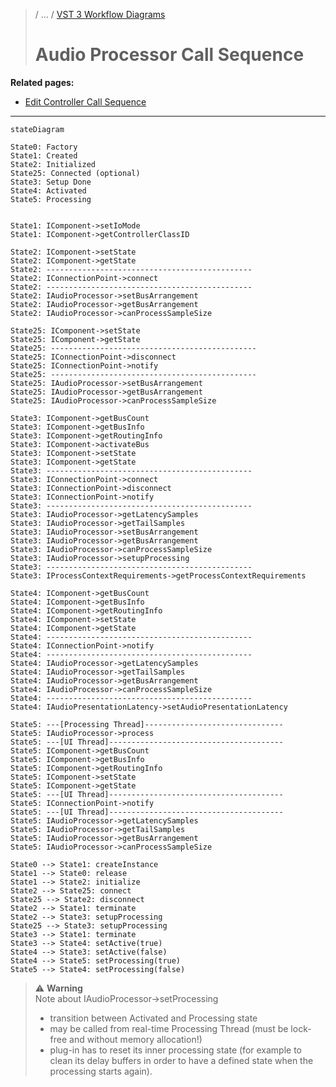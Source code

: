 >/ ... / [VST 3 Workflow Diagrams](../Workflow+Diagrams/Index.md)
>
># Audio Processor Call Sequence

**Related pages:**

- [Edit Controller Call Sequence](../Workflow+Diagrams/Edit+Controller+Call+Sequence.md)

---

```mermaid
stateDiagram

State0: Factory
State1: Created
State2: Initialized
State25: Connected (optional)
State3: Setup Done
State4: Activated
State5: Processing


State1: IComponent->setIoMode
State1: IComponent->getControllerClassID   

State2: IComponent->setState
State2: IComponent->getState
State2: ----------------------------------------------
State2: IConnectionPoint->connect
State2: ----------------------------------------------
State2: IAudioProcessor->setBusArrangement
State2: IAudioProcessor->getBusArrangement
State2: IAudioProcessor->canProcessSampleSize

State25: IComponent->setState
State25: IComponent->getState
State25: ----------------------------------------------
State25: IConnectionPoint->disconnect
State25: IConnectionPoint->notify
State25: ----------------------------------------------
State25: IAudioProcessor->setBusArrangement
State25: IAudioProcessor->getBusArrangement
State25: IAudioProcessor->canProcessSampleSize

State3: IComponent->getBusCount
State3: IComponent->getBusInfo
State3: IComponent->getRoutingInfo
State3: IComponent->activateBus
State3: IComponent->setState
State3: IComponent->getState
State3: ----------------------------------------------
State3: IConnectionPoint->connect
State3: IConnectionPoint->disconnect
State3: IConnectionPoint->notify
State3: ----------------------------------------------
State3: IAudioProcessor->getLatencySamples
State3: IAudioProcessor->getTailSamples
State3: IAudioProcessor->setBusArrangement
State3: IAudioProcessor->getBusArrangement
State3: IAudioProcessor->canProcessSampleSize
State3: IAudioProcessor->setupProcessing
State3: ----------------------------------------------
State3: IProcessContextRequirements->getProcessContextRequirements

State4: IComponent->getBusCount
State4: IComponent->getBusInfo
State4: IComponent->getRoutingInfo
State4: IComponent->setState
State4: IComponent->getState
State4: ----------------------------------------------
State4: IConnectionPoint->notify
State4: ----------------------------------------------
State4: IAudioProcessor->getLatencySamples
State4: IAudioProcessor->getTailSamples
State4: IAudioProcessor->getBusArrangement
State4: IAudioProcessor->canProcessSampleSize
State4: ----------------------------------------------
State4: IAudioPresentationLatency->setAudioPresentationLatency

State5: ---[Processing Thread]-------------------------------
State5: IAudioProcessor->process
State5: ---[UI Thread]---------------------------------------
State5: IComponent->getBusCount
State5: IComponent->getBusInfo
State5: IComponent->getRoutingInfo
State5: IComponent->setState
State5: IComponent->getState
State5: ---[UI Thread]---------------------------------------
State5: IConnectionPoint->notify
State5: ---[UI Thread]---------------------------------------
State5: IAudioProcessor->getLatencySamples
State5: IAudioProcessor->getTailSamples
State5: IAudioProcessor->getBusArrangement
State5: IAudioProcessor->canProcessSampleSize

State0 --> State1: createInstance
State1 --> State0: release
State1 --> State2: initialize
State2 --> State25: connect
State25 --> State2: disconnect
State2 --> State1: terminate
State2 --> State3: setupProcessing
State25 --> State3: setupProcessing
State3 --> State1: terminate
State3 --> State4: setActive(true)
State4 --> State3: setActive(false)
State4 --> State5: setProcessing(true)
State5 --> State4: setProcessing(false)
```

>⚠️ **Warning**<br>
>Note about IAudioProcessor->setProcessing
>- transition between Activated and Processing state
>- may be called from real-time Processing Thread (must be lock-free and without memory allocation!)
>- plug-in has to reset its inner processing state (for example to clean its delay buffers in order to have a defined state when the processing starts again).